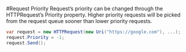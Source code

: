 #Request Priority
Request’s priority can be changed through the HTTPRequest’s Priority property. Higher priority requests will be picked from the request queue sooner than lower priority requests.

```csharp
var request = new HTTPRequest(new Uri("https://google.com"), ...);
request.Priority = -1;
request.Send();
```
